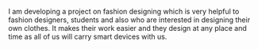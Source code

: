 I am developing a project on fashion designing which is very helpful to fashion designers, students and also who are interested in designing their own clothes.
It makes their work easier and they design at any place and time as all of  us will carry smart devices with us.
